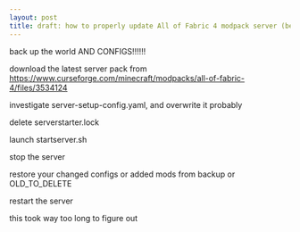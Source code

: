 ```yaml
---
layout: post
title: draft: how to properly update All of Fabric 4 modpack server (because nobody tells me how to) 
---
```


back up the world AND CONFIGS!!!!!!

download the latest server pack from https://www.curseforge.com/minecraft/modpacks/all-of-fabric-4/files/3534124

investigate server-setup-config.yaml, and overwrite it probably

delete serverstarter.lock

launch startserver.sh

stop the server

restore your changed configs or added mods from backup or OLD_TO_DELETE

restart the server

this took way too long to figure out

